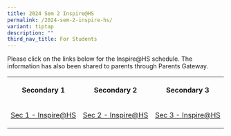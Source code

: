 ```yaml
---
title: 2024 Sem 2 Inspire@HS
permalink: /2024-sem-2-inspire-hs/
variant: tiptap
description: ""
third_nav_title: For Students
---
```

<p>Please click on the links below for the Inspire@HS schedule. The information
has also been shared to parents through Parents Gateway.</p>
<p></p>
<table style="minWidth: 75px">
<colgroup>
<col>
<col>
<col>
</colgroup>
<tbody>
<tr>
<th rowspan="1" colspan="1">
<p>Secondary 1</p>
</th>
<th rowspan="1" colspan="1">
<p>Secondary 2</p>
</th>
<th rowspan="1" colspan="1">
<p>Secondary 3</p>
</th>
</tr>
<tr>
<td rowspan="1" colspan="1">
<p><a href="/files/Sec_1_Inspire___HS_Series_3_PG_letter.pdf" rel="noopener nofollow" target="_blank">Sec 1 - Inspire@HS</a>
</p>
</td>
<td rowspan="1" colspan="1">
<p><a href="/files/Sec_2_Inspire___HS_Series_3_PG_letter.pdf" rel="noopener nofollow" target="_blank">Sec 2 - Inspire@HS</a>
</p>
</td>
<td rowspan="1" colspan="1">
<p><a href="/files/Sec_3_Inspire___HS_Series_3_PG_letter.pdf" rel="noopener nofollow" target="_blank">Sec 3 - Inspire@HS</a>
</p>
</td>
</tr>
</tbody>
</table>
<p></p>